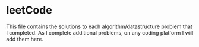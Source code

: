 # leetCode

This file contains the solutions to each algorithm/datastructure problem that I completed. 
As I complete additional problems, on any coding platform I will add them here.
